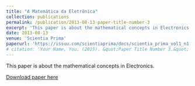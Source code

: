 ```yaml
---
title: "A Matemática da Eletrônica"
collection: publications
permalink: /publication/2013-08-13-paper-title-number-3
excerpt: 'This paper is about the mathematical concepts in Electronics.'
date: 2013-08-13
venue: 'Scientia Prima'
paperurl: 'https://issuu.com/scientiaprima/docs/scientia_prima_vol1_n1'
# citation: 'Your Name, You. (2015). &quot;Paper Title Number 3.&quot; <i>Journal 1</i>. 1(3).'
---
```

This paper is about the mathematical concepts in Electronics. 

[Download paper here](https://issuu.com/scientiaprima/docs/scientia_prima_vol1_n1)

